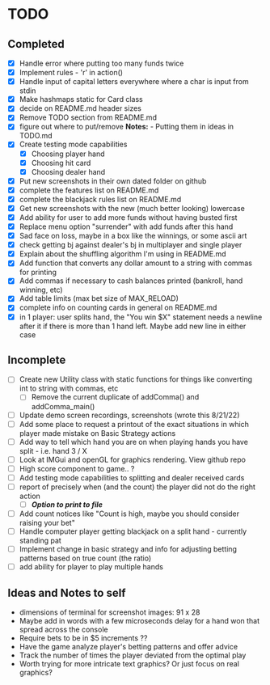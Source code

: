 # TODO

## Completed

- [x] Handle error where putting too many funds twice
- [x] Implement rules - 'r' in action()
- [x] Handle input of capital letters everywhere where a char is input from stdin
- [x] Make hashmaps static for Card class
- [x] decide on README.md header sizes
- [x] Remove TODO section from README.md
- [x] figure out where to put/remove **Notes:** - Putting them in ideas in TODO.md
- [x] Create testing mode capabilities
  - [x] Choosing player hand
  - [x] Choosing hit card
  - [x] Choosing dealer hand
- [x] Put new screenshots in their own dated folder on github  
- [x] complete the features list on README.md
- [x] complete the blackjack rules list on README.md
- [x] Get new screenshots with the new (much better looking) lowercase  
- [x] Add ability for user to add more funds without having busted first
- [x] Replace menu option "surrender" with add funds after this hand
- [x] Sad face on loss, maybe in a box like the winnings, or some ascii art
- [x] check getting bj against dealer's bj in multiplayer and single player
- [x] Explain about the shuffling algorithm I'm using in README.md
- [x] Add function that converts any dollar amount to a string with commas for printing  
- [x] Add commas if necessary to cash balances printed (bankroll, hand winning, etc)
- [x] Add table limits (max bet size of MAX_RELOAD)
- [x] complete info on counting cards in general on README.md
- [x] in 1 player: user splits hand, the "You win $X" statement needs a newline after it if there is more than 1 hand left. Maybe add new line in either case

## Incomplete

- [ ] Create new Utility class with static functions for things like converting int to string with commas, etc
  - [ ] Remove the current duplicate of addComma() and addComma_main() 
- [ ] Update demo screen recordings, screenshots (wrote this 8/21/22)
- [ ] Add some place to request a printout of the exact situations in which player made mistake on Basic Strategy actions
- [ ] Add way to tell which hand you are on when playing hands you have split - i.e. hand 3 / X
- [ ] Look at IMGui and openGL for graphics rendering. View github repo
- [ ] High score component to game.. ?  
- [ ] Add testing mode capabilities to splitting and dealer received cards
- [ ] report of precisely when (and the count) the player did not do the right action  
  - [ ] ***Option to print to file***
- [ ] Add count notices like "Count is high, maybe you should consider raising your bet"
- [ ] Handle computer player getting blackjack on a split hand - currently standing pat
- [ ] Implement change in basic strategy and info for adjusting betting patterns based on true count (the ratio)
- [ ] add ability for player to play multiple hands

## Ideas and Notes to self

- dimensions of terminal for screenshot images: 91 x 28
- Maybe add in words with a few microseconds delay for a hand won that spread across the console
- Require bets to be in $5 increments ??
- Have the game analyze player's betting patterns and offer advice
- Track the number of times the player deviated from the optimal play
- Worth trying for more intricate text graphics? Or just focus on real graphics?
